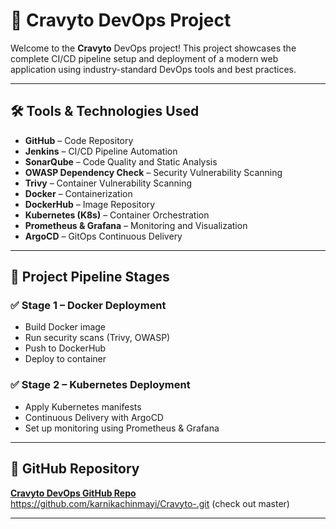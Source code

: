 # 🚀 Cravyto DevOps Project

Welcome to the **Cravyto** DevOps project! This project showcases the complete CI/CD pipeline setup and deployment of a modern web application using industry-standard DevOps tools and best practices.

---

## 🛠️ Tools & Technologies Used

- **GitHub** – Code Repository  
- **Jenkins** – CI/CD Pipeline Automation  
- **SonarQube** – Code Quality and Static Analysis  
- **OWASP Dependency Check** – Security Vulnerability Scanning  
- **Trivy** – Container Vulnerability Scanning  
- **Docker** – Containerization  
- **DockerHub** – Image Repository  
- **Kubernetes (K8s)** – Container Orchestration  
- **Prometheus & Grafana** – Monitoring and Visualization  
- **ArgoCD** – GitOps Continuous Delivery  

---

## 🚧 Project Pipeline Stages

### ✅ Stage 1 – Docker Deployment
- Build Docker image
- Run security scans (Trivy, OWASP)
- Push to DockerHub
- Deploy to container

### ✅ Stage 2 – Kubernetes Deployment
- Apply Kubernetes manifests
- Continuous Delivery with ArgoCD
- Set up monitoring using Prometheus & Grafana

---

## 📂 GitHub Repository
**[Cravyto DevOps GitHub Repo](#)**  
https://github.com/karnikachinmayi/Cravyto-.git (check out master)

---


